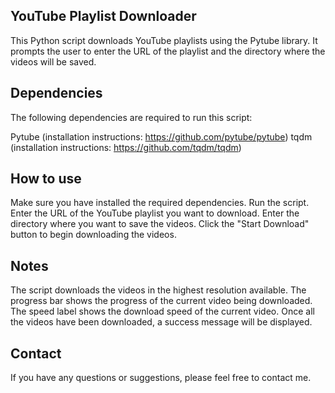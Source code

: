 ## YouTube Playlist Downloader
This Python script downloads YouTube playlists using the Pytube library. It prompts the user to enter the URL of the playlist and the directory where the videos will be saved.

## Dependencies
The following dependencies are required to run this script:

Pytube (installation instructions: https://github.com/pytube/pytube)
tqdm (installation instructions: https://github.com/tqdm/tqdm)
## How to use
Make sure you have installed the required dependencies.
Run the script.
Enter the URL of the YouTube playlist you want to download.
Enter the directory where you want to save the videos.
Click the "Start Download" button to begin downloading the videos.
## Notes
The script downloads the videos in the highest resolution available.
The progress bar shows the progress of the current video being downloaded.
The speed label shows the download speed of the current video.
Once all the videos have been downloaded, a success message will be displayed.
## Contact
If you have any questions or suggestions, please feel free to contact me.
